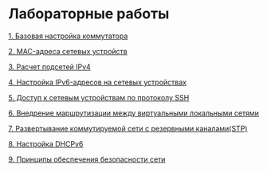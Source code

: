 # Лабораторные работы

<p><a href="https://github.com/KudryavcevR/Otus/tree/main/labs/1%20lab/readme.md">1. Базовая настройка коммутатора</a>
<p><a href="https://github.com/KudryavcevR/Otus/tree/main/labs/2lab/readme.md">2. MAC-адреса сетевых устройств</a>
<p><a href="https://github.com/KudryavcevR/Otus/blob/main/labs/3%20lab/readme.md">3. Расчет подсетей IPv4</a>
<p><a href="https://github.com/KudryavcevR/Otus/tree/main/labs/4%20lab#readme">4. Настройка IPv6-адресов на сетевых устройствах</a>
<p><a href="https://github.com/KudryavcevR/Otus/tree/main/labs/5%20lab#readme">5. Доступ к сетевым устройствам по протоколу SSH</a>
<p><a href="https://github.com/KudryavcevR/Otus/blob/main/labs/6%20lab/readme.md">6. Внедрение маршрутизации между виртуальными локальными сетями</a>
<p><a href="https://github.com/KudryavcevR/Otus/blob/main/labs/7%20lab/readme.md">7. Развертывание коммутируемой сети с резервными каналами(STP)</a>
<p><a href="https://github.com/KudryavcevR/Otus/blob/main/labs/8%20lab/readme.md">8. Настройка DHCPv6</a>
<p><a href="https://github.com/KudryavcevR/Otus/blob/main/labs/9%20lab/readme.md">9. Принципы обеспечения безопасности сети</a>
